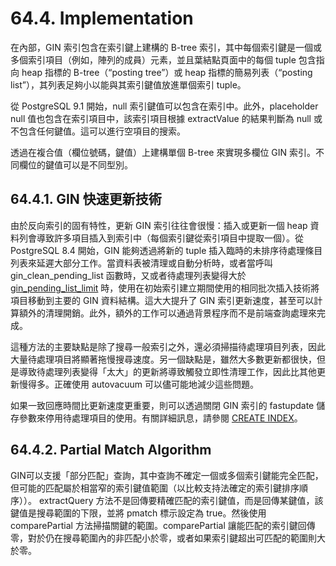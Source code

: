 # 64.4. Implementation

在內部，GIN 索引包含在索引鍵上建構的 B-tree 索引，其中每個索引鍵是一個或多個索引項目（例如，陣列的成員）元素，並且葉結點頁面中的每個 tuple 包含指向 heap 指標的 B-tree（“posting tree”）或 heap 指標的簡易列表（“posting list”），其列表足夠小以能與其索引鍵值放進單個索引 tuple。

從 PostgreSQL 9.1 開始，null 索引鍵值可以包含在索引中。此外，placeholder null 值也包含在索引項目中，該索引項目根據 extractValue 的結果判斷為 null 或不包含任何鍵值。這可以進行空項目的搜索。

透過在複合值（欄位號碼，鍵值）上建構單個 B-tree 來實現多欄位 GIN 索引。不同欄位的鍵值可以是不同型別。

## 64.4.1. GIN 快速更新技術

由於反向索引的固有特性，更新 GIN 索引往往會很慢：插入或更新一個 heap 資料列會導致許多項目插入到索引中（每個索引鍵從索引項目中提取一個）。從 PostgreSQL 8.4 開始，GIN 能夠透過將新的 tuple 插入臨時的未排序待處理條目列表來延遲大部分工作。當資料表被清理或自動分析時，或者當呼叫 gin\_clean\_pending\_list 函數時，又或者待處理列表變得大於 [gin\_pending\_list\_limit](../../server-administration/server-configuration/19.11.-yong-hu-duan-lian-xian-yu-she-can-shu.md#gin_pending_list_limit-integer) 時，使用在初始索引建立期間使用的相同批次插入技術將項目移動到主要的 GIN 資料結構。這大大提升了 GIN 索引更新速度，甚至可以計算額外的清理開銷。此外，額外的工作可以通過背景程序而不是前端查詢處理來完成。

這種方法的主要缺點是除了搜尋一般索引之外，還必須掃描待處理項目列表，因此大量待處理項目將顯著拖慢搜尋速度。另一個缺點是，雖然大多數更新都很快，但是導致待處理列表變得「太大」的更新將導致觸發立即性清理工作，因此比其他更新慢得多。正確使用 autovacuum 可以儘可能地減少這些問題。

如果一致回應時間比更新速度更重要，則可以透過關閉 GIN 索引的 fastupdate 儲存參數來停用待處理項目的使用。有關詳細訊息，請參閱 [CREATE INDEX](../../reference/sql-commands/create-index.md)。

## 64.4.2. Partial Match Algorithm

GIN可以支援「部分匹配」查詢，其中查詢不確定一個或多個索引鍵能完全匹配，但可能的匹配屬於相當窄的索引鍵值範圍（以比較支持法確定的索引鍵排序順序））。 extractQuery 方法不是回傳要精確匹配的索引鍵值，而是回傳某鍵值，該鍵值是搜尋範圍的下限，並將 pmatch 標示設定為 true。然後使用 comparePartial 方法掃描關鍵的範圍。comparePartial 讓能匹配的索引鍵回傳零，對於仍在搜尋範圍內的非匹配小於零，或者如果索引鍵超出可匹配的範圍則大於零。

